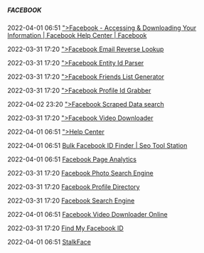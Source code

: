 #####  FACEBOOK

2022-04-01 06:51 [&quot;&gt;Facebook - Accessing &amp; Downloading Your Information | Facebook Help Center | Facebook](https://www.facebook.com/help/1701730696756992)

2022-03-31 17:20 [&quot;&gt;Facebook Email Reverse Lookup](https://osint.support/chrome-extensions/2019/09/01/facebook-email-reverse-lookup.html)

2022-03-31 17:20 [&quot;&gt;Facebook Entity Id Parser](https://osint.support/chrome-extensions/2019/09/08/facebook-entity-id-parser.html)

2022-03-31 17:20 [&quot;&gt;Facebook Friends List Generator](https://osint.support/chrome-extensions/2019/10/20/facebook-friends-list-generator.html)

2022-03-31 17:20 [&quot;&gt;Facebook Profile Id Grabber](https://osint.support/chrome-extensions/2019/09/01/facebook-profile-id-grabber.html)

2022-04-02 23:20 [&quot;&gt;Facebook Scraped Data search](http://4wbwa6vcpvcr3vvf4qkhppgy56urmjcj2vagu2iqgp3z656xcmfdbiqd.onion.pet/)

2022-03-31 17:20 [&quot;&gt;Facebook Video Downloader](https://fbdown.github.io/)

2022-04-01 06:51 [&quot;&gt;Help Center](https://www.facebook.com/help/460711197281324)

2022-04-01 06:51 [Bulk Facebook ID Finder | Seo Tool Station](https://seotoolstation.com/bulk-facebook-id-finder)

2022-04-01 06:51 [Facebook Page Analytics](https://barometer.agorapulse.com/)

2022-03-31 17:20 [Facebook Photo Search Engine](https://cse.google.com/cse?cx=013991603413798772546%3Ajyvyp2ppxma)

2022-03-31 17:20 [Facebook Profile Directory](https://www.facebook.com/directory)

2022-03-31 17:20 [Facebook Search Engine](https://cse.google.com/cse?cx=95ae46262a5f2958e)

2022-04-01 06:51 [Facebook Video Downloader Online](https://www.fbdown.net/index.php)

2022-03-31 17:20 [Find My Facebook ID](https://commentpicker.com/find-facebook-id.php)

2022-04-01 06:51 [StalkFace](https://stalkface.com/en/)



